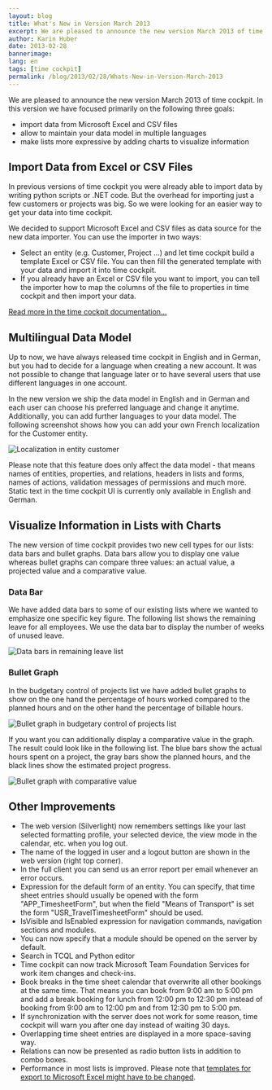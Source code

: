 ```yaml
---
layout: blog
title: What's New in Version March 2013
excerpt: We are pleased to announce the new version March 2013 of time cockpit. In this version we have focused primarily on the following three goals -  make it easy to import data from other data sources, allow to maintain the data model in multiple languages, make lists more expressive by adding charts to visualize information
author: Karin Huber
date: 2013-02-28
bannerimage: 
lang: en
tags: [time cockpit]
permalink: /blog/2013/02/28/Whats-New-in-Version-March-2013
---
```


<p>We are pleased to announce the new version March 2013 of time cockpit. In this version we have focused primarily on the following three goals:</p><ul>
  <li>import data from Microsoft Excel and CSV files</li>
  <li>allow to maintain your data model in multiple languages</li>
  <li>make lists more expressive by adding charts to visualize information</li>
</ul><h2>Import Data from Excel or CSV Files</h2><p>In previous versions of time cockpit you were already able to import data by writing python scripts or .NET code. But the overhead for importing just a few customers or projects was big. So we were looking for an easier way to get your data into time cockpit.</p><p>We decided to support Microsoft Excel and CSV files as data source for the new data importer. You can use the importer in two ways:</p><ul>
  <li>Select an entity (e.g. Customer, Project ...) and let time cockpit build a template Excel or CSV file. You can then fill the generated template with your data and import it into time cockpit.</li>
  <li>If you already have an Excel or CSV file you want to import, you can tell the importer how to map the columns of the file to properties in time cockpit and then import your data.</li>
</ul><p>
  <a href="http://help.timecockpit.com/1.10/?topic=html/ee560e49-e503-4d80-9167-2e6533f50dbe.htm" target="_blank">Read more in the time cockpit documentation...</a>
</p><h2>Multilingual Data Model</h2><p>Up to now, we have always released time cockpit in English and in German, but you had to decide for a language when creating a new account. It was not possible to change that language later or to have several users that use different languages in one account.</p><p>In the new version we ship the data model in English and in German and each user can choose his preferred language and change it anytime. Additionally, you can add further languages to your data model. The following screenshot shows how you can add your own French localization for the Customer entity.</p><p>
  <img src="{{site.baseurl}}/content/images/blog/2013/02/LocalizationInEntity.png" alt="Localization in entity customer" title="Localization in entity customer" />
</p><p>Please note that this feature does only affect the data model - that means names of entities, properties, and relations, headers in lists and forms, names of actions, validation messages of permissions and much more. Static text in the time cockpit UI is currently only available in English and German.</p><h2>Visualize Information in Lists with Charts</h2><p>The new version of time cockpit provides two new cell types for our lists: data bars and bullet graphs. Data bars allow you to display one value whereas bullet graphs can compare three values: an actual value, a projected value and a comparative value.</p><h3>Data Bar</h3><p>We have added data bars to some of our existing lists where we wanted to emphasize one specific key figure. The following list shows the remaining leave for all employees. We use the data bar to display the number of weeks of unused leave.</p><p>
  <img src="{{site.baseurl}}/content/images/blog/2013/02/DataBarsInRemainingLeave.png" alt="Data bars in remaining leave list" title="Data bars in remaining leave list" />
</p><h3>Bullet Graph</h3><p>In the budgetary control of projects list we have added bullet graphs to show on the one hand the percentage of hours worked compared to the planned hours and on the other hand the percentage of billable hours.</p><p>
  <img src="{{site.baseurl}}/content/images/blog/2013/02/BulletGraphInBudgetaryControlOfProjects.png" alt="Bullet graph in budgetary control of projects list" title="Bullet graph in budgetary control of projects list" />
</p><p>If you want you can additionally display a comparative value in the graph. The result could look like in the following list. The blue bars show the actual hours spent on a project, the gray bars show the planned hours, and the black lines show the estimated project progress.</p><p>
  <img src="{{site.baseurl}}/content/images/blog/2012/11/BulletGraph.png" alt="Bullet graph with comparative value" title="Bullet graph with comparative value" />
</p><h2>Other Improvements</h2><ul>
  <li>The web version (Silverlight) now remembers settings like your last selected formatting profile, your selected device, the view mode in the calendar, etc. when you log out.</li>
  <li>The name of the logged in user and a logout button are shown in the web version (right top corner).</li>
  <li>In the full client you can send us an error report per email whenever an error occurs. </li>
  <li>Expression for the default form of an entity. You can specify, that time sheet entries should usually be opened with the form "APP_TimesheetForm", but when the field "Means of Transport" is set the form "USR_TravelTimesheetForm" should be used.</li>
  <li>IsVisible and IsEnabled expression for navigation commands, navigation sections and modules.</li>
  <li>You can now specify that a module should be opened on the server by default.</li>
  <li>Search in TCQL and Python editor</li>
  <li>Time cockpit can now track Microsoft Team Foundation Services for work item changes and check-ins.</li>
  <li>Book breaks in the time sheet calendar that overwrite all other bookings at the same time. That means you can book from 9:00 am to 5:00 pm and add a break booking for lunch from 12:00 pm to 12:30 pm instead of booking from 9:00 am to 12:00 pm and from 12:30 pm to 5:00 pm.</li>
  <li>If synchronization with the server does not work for some reason, time cockpit will warn you after one day instead of waiting 30 days.</li>
  <li>Overlapping time sheet entries are displayed in a more space-saving way.</li>
  <li>Relations can now be presented as radio button lists in addition to combo boxes.</li>
  <li>Performance in most lists is improved. Please note that <a href="/blog/2013/03/13/Improved-Performance-for-Lists-in-Version-March-2013">templates for export to Microsoft Excel might have to be changed</a>.</li>
</ul>